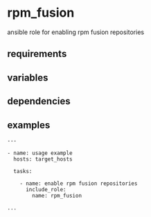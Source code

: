 # rpm_fusion
ansible role for enabling rpm fusion repositories

## requirements

## variables

## dependencies

## examples
```
---

- name: usage example
  hosts: target_hosts

  tasks:

    - name: enable rpm fusion repositories
      include_role:
        name: rpm_fusion

...
```
